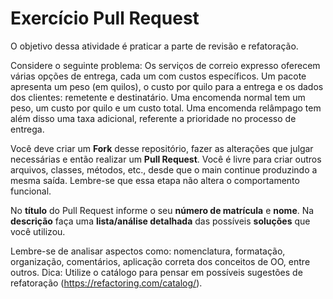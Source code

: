 # Exercício Pull Request

O objetivo dessa atividade é praticar a parte de revisão e refatoração.

Considere o seguinte problema:
Os serviços de correio expresso oferecem várias opções de entrega, cada um com custos específicos. Um pacote apresenta um peso (em quilos), o custo por quilo para a entrega e os dados dos clientes: remetente e destinatário. Uma encomenda normal tem um peso, um custo por quilo e um custo total. Uma encomenda relâmpago tem além disso uma taxa adicional, referente a prioridade no processo de entrega.

Você deve criar um **Fork** desse repositório, fazer as alterações que julgar necessárias e então realizar um **Pull Request**. Você é livre para criar outros arquivos, classes, métodos, etc., desde que o main continue produzindo a mesma saída. Lembre-se que essa etapa não altera o comportamento funcional.

No **título** do Pull Request informe o seu **número de matrícula** e **nome**. Na **descrição** faça uma **lista/análise detalhada** das possíveis **soluções** que você utilizou.

Lembre-se de analisar aspectos como: nomenclatura, formatação, organização, comentários, aplicação correta dos conceitos de OO, entre outros.
Dica: Utilize o catálogo para pensar em possíveis sugestões de refatoração (https://refactoring.com/catalog/).
